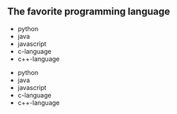 ## The favorite programming language 
- python 
- java
- javascript
- c-language
- c++-language

 * python 
 * java
 * javascript
 * c-language
 * c++-language

